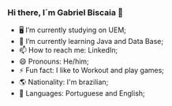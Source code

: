 ### Hi there, I´m Gabriel Biscaia 👋

- 🖥️ I’m currently studying on UEM;
- 🌱 I’m currently learning Java and Data Base;
- 📫 How to reach me: LinkedIn;
- 😄 Pronouns: He/him;
- ⚡ Fun fact: I like to Workout and play games;
- 🌎 Nationality: I'm brazilian;
- 📖 Languages: Portuguese and English;

